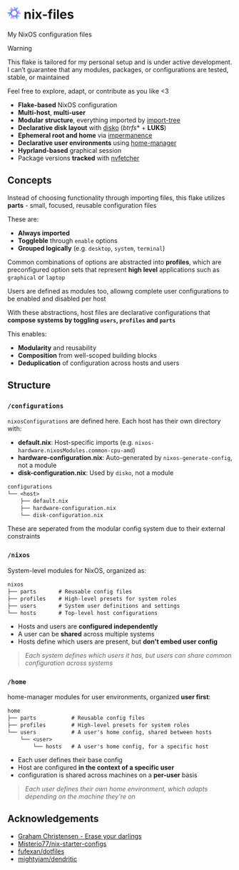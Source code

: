 # <img src="https://raw.githubusercontent.com/Different-Name/nix-files/master/assets/nixoscolorful.svg" height=26> nix-files

My NixOS configuration files

> [!WARNING]
> This flake is tailored for my personal setup and is under active development. I can’t guarantee that any modules, packages, or configurations are tested, stable, or maintained
> 
> Feel free to explore, adapt, or contribute as you like <3

- **Flake-based** NixOS configuration
- **Multi-host**, **multi-user**
- **Modular structure**, everything imported by [import-tree](https://github.com/vic/import-tree)
- **Declarative disk layout** with [disko](https://github.com/nix-community/disko) (*btrfs** + **LUKS**)
- **Ephemeral root and home** via [impermanence](https://github.com/nix-community/impermanence)
- **Declarative user environments** using [home-manager](https://github.com/nix-community/home-manager)
- **Hyprland-based** graphical session
- Package versions **tracked** with [nvfetcher](https://github.com/berberman/nvfetcher)

## Concepts

Instead of choosing functionality through importing files, this flake utilizes **parts** - small, focused, reusable configuration files

These are:

- **Always imported**
- **Toggleble** through `enable` options
- **Grouped logically** (e.g. `desktop`, `system`, `terminal`)

Common combinations of options are abstracted into **profiles**, which are preconfigured option sets that represent **high level** applications such as `graphical` or `laptop`

Users are defined as modules too, allowng complete user configurations to be enabled and disabled per host

With these abstractions, host files are declarative configurations that **compose systems by toggling `users`, `profiles` and `parts`**

This enables:

- **Modularity** and reusability
- **Composition** from well-scoped building blocks
- **Deduplication** of configuration across hosts and users

## Structure

### `/configurations`

`nixosConfigurations` are defined here. Each host has their own directory with:

- **default.nix**: Host-specific imports (e.g. `nixos-hardware.nixosModules.common-cpu-amd`)
- **hardware-configuration.nix**: Auto-generated by `nixos-generate-config`, not a module
- **disk-configuration.nix**: Used by `disko`, not a module

```
configurations
└── <host>
    ├── default.nix
    ├── hardware-configuration.nix
    └── disk-configuration.nix
```

These are seperated from the modular config system due to their external constraints

### `/nixos`

System-level modules for NixOS, organized as:

```
nixos
├── parts       # Reusable config files
├── profiles    # High-level presets for system roles
├── users       # System user definitions and settings
└── hosts       # Top-level host configurations
```

- Hosts and users are **configured independently**
- A user can be **shared** across multiple systems
- Hosts define which users are present, but **don't embed user config**

> *Each system defines which users it has, but users can share common configuration across systems*

### `/home`

home-manager modules for user environments, organized **user first**:

```
home
├── parts           # Reusable config files
├── profiles        # High-level presets for system roles
└── users           # A user's home config, shared between hosts
    └── <user>
        └── hosts   # A user's home config, for a specific host
```

- Each user defines their base config
- Host are configured **in the context of a specific user**
- configuration is shared across machines on a **per-user** basis

> *Each user defines their own home environment, which adapts depending on the machine they're on*

## Acknowledgements

- [Graham Christensen - Erase your darlings](https://grahamc.com/blog/erase-your-darlings/)
- [Misterio77/nix-starter-configs](https://github.com/Misterio77/nix-starter-configs)
- [fufexan/dotfiles](https://github.com/fufexan/dotfiles)
- [mightyiam/dendritic](https://github.com/mightyiam/dendritic)